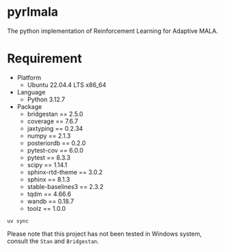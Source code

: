 # pyrlmala

The python implementation of Reinforcement Learning for Adaptive MALA.

# Requirement

- Platform
  - Ubuntu 22.04.4 LTS x86_64
- Language
  - Python 3.12.7
- Package
  - bridgestan == 2.5.0
  - coverage == 7.6.7
  - jaxtyping == 0.2.34
  - numpy == 2.1.3
  - posteriordb == 0.2.0
  - pytest-cov == 6.0.0
  - pytest == 8.3.3
  - scipy == 1.14.1
  - sphinx-rtd-theme == 3.0.2
  - sphinx == 8.1.3
  - stable-baselines3 == 2.3.2
  - tqdm == 4.66.6
  - wandb == 0.18.7
  - toolz == 1.0.0

```{bash}
uv sync
```

Please note that this project has not been tested in Windows system, consult the `Stan` and `Bridgestan`.
